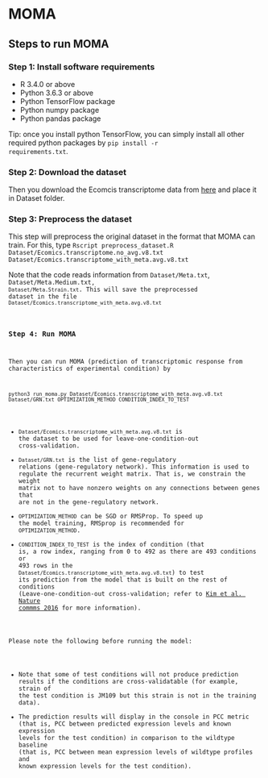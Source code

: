 # MOMA

## Steps to run MOMA
### Step 1: Install software requirements

* R 3.4.0 or above
* Python 3.6.3 or above
* Python TensorFlow package
* Python numpy package
* Python pandas package

Tip: once you install python TensorFlow, you can simply install all other required python packages by
<code>pip install -r requirements.txt</code>.

### Step 2: Download the dataset
Then you download the Ecomcis transcriptome data from [here](https://www.dropbox.com/sh/t3zs3jbmq1efj3q/AAATQNlJimWT1bnTI9uK81S9a?dl=0) and place it in Dataset folder.

### Step 3: Preprocess the dataset
This step will preprocess the original dataset in the format that MOMA can train. For this, type
```Rscript preprocess_dataset.R Dataset/Ecomics.transcriptome.no_avg.v8.txt Dataset/Ecomics.transcriptome_with_meta.avg.v8.txt```

Note that the code reads information from <code>Dataset/Meta.txt</code>, <code>Dataset/Meta.Medium.txt, <code>Dataset/Meta.Strain.txt</code>. This will save the preprocessed dataset in the file <code>Dataset/Ecomics.transcriptome_with_meta.avg.v8.txt</code>

### Step 4: Run MOMA
Then you can run MOMA (prediction of transcriptomic response from characteristics of experimental condition) by

```python3 run_moma.py Dataset/Ecomics.transcriptome_with_meta.avg.v8.txt Dataset/GRN.txt OPTIMIZATION_METHOD CONDITION_INDEX_TO_TEST```

* <code>Dataset/Ecomics.transcriptome_with_meta.avg.v8.txt</code> is the dataset to be used for leave-one-condition-out cross-validation.
* <code>Dataset/GRN.txt</code> is the list of gene-regulatory relations (gene-regulatory network). This information is used to regulate the recurrent weight matrix. That is, we constrain the weight matrix not to have nonzero weights on any connections between genes that are not in the gene-regulatory network.
* <code>OPTIMIZATION_METHOD</code> can be SGD or RMSProp. To speed up the model training, RMSprop is recommended for <code>OPTIMIZATION_METHOD</code>.
* <code>CONDITION_INDEX_TO_TEST</code> is the index of condition (that is, a row index, ranging from 0 to 492 as there are 493 conditions or 493 rows in the <code>Dataset/Ecomics.transcriptome_with_meta.avg.v8.txt</code>) to test its prediction from the model that is built on the rest of conditions (Leave-one-condition-out cross-validation; refer to [Kim et al. Nature commms 2016](https://www.nature.com/articles/ncomms13090) for more information).

Please note the following before running the model:
* Note that some of test conditions will not produce prediction results if the conditions are cross-validatable (for example, strain of the test condition is JM109 but this strain is not in the training data).
* The prediction results will display in the console in PCC metric (that is, PCC between predicted expression levels and known expression levels for the test condition) in comparison to the wildtype baseline (that is, PCC between mean expression levels of wildtype profiles and known expression levels for the test condition).

